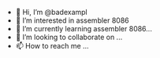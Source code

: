 - 👋 Hi, I’m @badexampl
- 👀 I’m interested in assembler 8086
- 🌱 I’m currently learning assembler 8086...
- 💞️ I’m looking to collaborate on ...
- 📫 How to reach me ...

<!---
badexampl/badexampl is a ✨ special ✨ repository because its `README.md` (this file) appears on your GitHub profile.
You can click the Preview link to take a look at your changes.
--->
